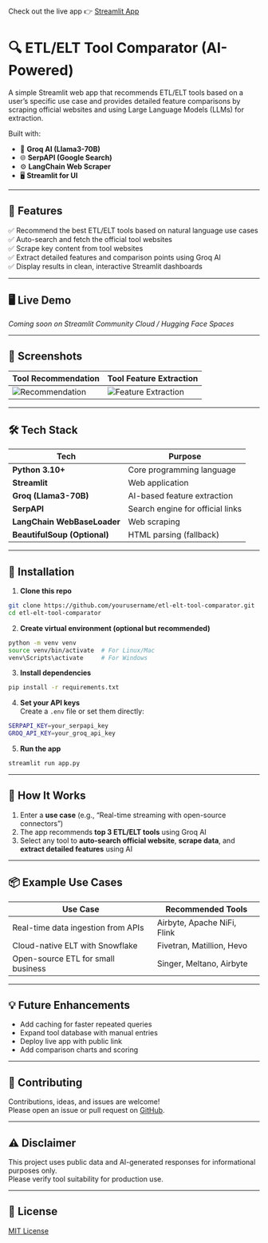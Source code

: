 Check out the live app 👉 [Streamlit App](https://mainpy-m3ertkqgqpjul7tpixwaag.streamlit.app/)

# 🔍 ETL/ELT Tool Comparator (AI-Powered)

A simple Streamlit web app that recommends ETL/ELT tools based on a user’s specific use case and provides detailed feature comparisons by scraping official websites and using Large Language Models (LLMs) for extraction.

Built with:
- 🧠 **Groq AI (Llama3-70B)**
- 🌐 **SerpAPI (Google Search)**
- ⚙️ **LangChain Web Scraper**
- 🖥️ **Streamlit for UI**

---

## 🚀 Features

✅ Recommend the best ETL/ELT tools based on natural language use cases  
✅ Auto-search and fetch the official tool websites  
✅ Scrape key content from tool websites  
✅ Extract detailed features and comparison points using Groq AI  
✅ Display results in clean, interactive Streamlit dashboards  

---

## 🖥️ Live Demo

*Coming soon on Streamlit Community Cloud / Hugging Face Spaces*

---

## 📸 Screenshots

| Tool Recommendation | Tool Feature Extraction |
|----------------------|------------------------|
| ![Recommendation](https://via.placeholder.com/500x300?text=Recommendation+Screenshot) | ![Feature Extraction](https://via.placeholder.com/500x300?text=Feature+Extraction+Screenshot) |

---

## 🛠 Tech Stack

| Tech | Purpose |
|------|---------|
| **Python 3.10+** | Core programming language |
| **Streamlit** | Web application |
| **Groq (Llama3-70B)** | AI-based feature extraction |
| **SerpAPI** | Search engine for official links |
| **LangChain WebBaseLoader** | Web scraping |
| **BeautifulSoup (Optional)** | HTML parsing (fallback) |

---

## 📝 Installation

1. **Clone this repo**
```bash
git clone https://github.com/yourusername/etl-elt-tool-comparator.git
cd etl-elt-tool-comparator
```

2. **Create virtual environment (optional but recommended)**
```bash
python -m venv venv
source venv/bin/activate  # For Linux/Mac
venv\Scripts\activate     # For Windows
```

3. **Install dependencies**
```bash
pip install -r requirements.txt
```

4. **Set your API keys**  
Create a `.env` file or set them directly:
```bash
SERPAPI_KEY=your_serpapi_key
GROQ_API_KEY=your_groq_api_key
```

5. **Run the app**
```bash
streamlit run app.py
```

---

## 🔑 How It Works

1. Enter a **use case** (e.g., “Real-time streaming with open-source connectors”)
2. The app recommends **top 3 ETL/ELT tools** using Groq AI
3. Select any tool to **auto-search official website**, **scrape data**, and **extract detailed features** using AI

---

## 📦 Example Use Cases

| Use Case | Recommended Tools |
|----------|-------------------|
| Real-time data ingestion from APIs | Airbyte, Apache NiFi, Flink |
| Cloud-native ELT with Snowflake | Fivetran, Matillion, Hevo |
| Open-source ETL for small business | Singer, Meltano, Airbyte |

---

## 💡 Future Enhancements

- Add caching for faster repeated queries  
- Expand tool database with manual entries  
- Deploy live app with public link  
- Add comparison charts and scoring

---

## 🤝 Contributing

Contributions, ideas, and issues are welcome!  
Please open an issue or pull request on [GitHub](https://github.com/yourusername/etl-elt-tool-comparator).

---

## ⚠️ Disclaimer

This project uses public data and AI-generated responses for informational purposes only.  
Please verify tool suitability for production use.

---

## 📄 License

[MIT License](LICENSE)
